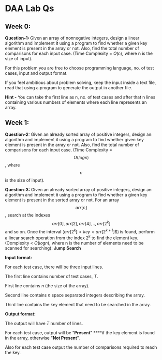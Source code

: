 # DAA Lab Qs

## **Week 0:**

**Question-1:** Given an array of nonnegative integers, design a linear algorithm and implement it using a program to find whether a given key element is present in the array or not. Also, find the total number of comparisons for each input case. (Time Complexity = $O(n)$, where n is the size of input).

For this problem you are free to choose programming language, no. of test cases, input and output format.

If you feel ambitious about problem solving, keep the input inside a text file, read that using a program to generate the output in another file.

**Hint -** You can take the first line as n, no. of test cases and after that n lines containing various numbers of elements where each line represents an array.

## Week 1:

**Question-2:** Given an already sorted array of positive integers, design an algorithm and implement it using a program to find whether given key element is present in the array or not. Also, find the total number of comparisons for each input case. (Time Complexity = $$O(logn)$$, where $$n$$ is the size of input).

**Question-3:** Given an already sorted array of positive integers, design an algorithm and implement it using a program to find whether a given key element is present in the sorted array or not. For an array $$arr[n]$$, search at the indexes $$arr[0], arr[2], arr[4],.. , arr[2^k]$$ and so on. Once the interval ($arr[2^k] < key < arr[2^{k+1}]$$) is found, perform a linear search operation from the index $2^k$ to find the element key. (Complexity < $O(logn)$, where n is the number of elements need to be scanned for searching): **Jump Search** 

**Input format:**

For each test case, there will be three input lines.

The first line contains number of test cases, $T$.

First line contains $n$ (the size of the array).

Second line contains $n$ space separated integers describing the array.

Third line contains the key element that need to be searched in the array.

**Output format:**

The output will have $T$ number of lines.

For each test case, output will be "**Present**" ****if the key element is found in the array, otherwise "**Not Present**".

Also for each test case output the number of comparisons required to reach the key.

